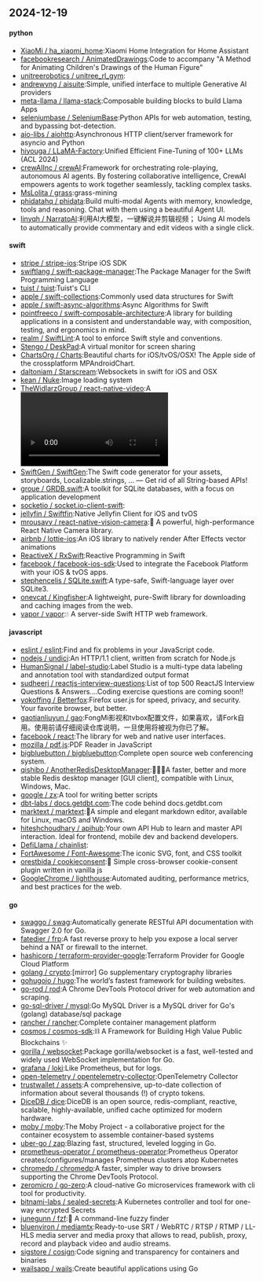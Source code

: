 ## 2024-12-19

#### python
* [XiaoMi / ha_xiaomi_home](https://github.com/XiaoMi/ha_xiaomi_home):Xiaomi Home Integration for Home Assistant
* [facebookresearch / AnimatedDrawings](https://github.com/facebookresearch/AnimatedDrawings):Code to accompany "A Method for Animating Children's Drawings of the Human Figure"
* [unitreerobotics / unitree_rl_gym](https://github.com/unitreerobotics/unitree_rl_gym):
* [andrewyng / aisuite](https://github.com/andrewyng/aisuite):Simple, unified interface to multiple Generative AI providers
* [meta-llama / llama-stack](https://github.com/meta-llama/llama-stack):Composable building blocks to build Llama Apps
* [seleniumbase / SeleniumBase](https://github.com/seleniumbase/SeleniumBase):Python APIs for web automation, testing, and bypassing bot-detection.
* [aio-libs / aiohttp](https://github.com/aio-libs/aiohttp):Asynchronous HTTP client/server framework for asyncio and Python
* [hiyouga / LLaMA-Factory](https://github.com/hiyouga/LLaMA-Factory):Unified Efficient Fine-Tuning of 100+ LLMs (ACL 2024)
* [crewAIInc / crewAI](https://github.com/crewAIInc/crewAI):Framework for orchestrating role-playing, autonomous AI agents. By fostering collaborative intelligence, CrewAI empowers agents to work together seamlessly, tackling complex tasks.
* [MsLolita / grass](https://github.com/MsLolita/grass):grass-mining
* [phidatahq / phidata](https://github.com/phidatahq/phidata):Build multi-modal Agents with memory, knowledge, tools and reasoning. Chat with them using a beautiful Agent UI.
* [linyqh / NarratoAI](https://github.com/linyqh/NarratoAI):利用AI大模型，一键解说并剪辑视频； Using AI models to automatically provide commentary and edit videos with a single click.

#### swift
* [stripe / stripe-ios](https://github.com/stripe/stripe-ios):Stripe iOS SDK
* [swiftlang / swift-package-manager](https://github.com/swiftlang/swift-package-manager):The Package Manager for the Swift Programming Language
* [tuist / tuist](https://github.com/tuist/tuist):Tuist's CLI
* [apple / swift-collections](https://github.com/apple/swift-collections):Commonly used data structures for Swift
* [apple / swift-async-algorithms](https://github.com/apple/swift-async-algorithms):Async Algorithms for Swift
* [pointfreeco / swift-composable-architecture](https://github.com/pointfreeco/swift-composable-architecture):A library for building applications in a consistent and understandable way, with composition, testing, and ergonomics in mind.
* [realm / SwiftLint](https://github.com/realm/SwiftLint):A tool to enforce Swift style and conventions.
* [Stengo / DeskPad](https://github.com/Stengo/DeskPad):A virtual monitor for screen sharing
* [ChartsOrg / Charts](https://github.com/ChartsOrg/Charts):Beautiful charts for iOS/tvOS/OSX! The Apple side of the crossplatform MPAndroidChart.
* [daltoniam / Starscream](https://github.com/daltoniam/Starscream):Websockets in swift for iOS and OSX
* [kean / Nuke](https://github.com/kean/Nuke):Image loading system
* [TheWidlarzGroup / react-native-video](https://github.com/TheWidlarzGroup/react-native-video):A <Video /> component for react-native
* [SwiftGen / SwiftGen](https://github.com/SwiftGen/SwiftGen):The Swift code generator for your assets, storyboards, Localizable.strings, … — Get rid of all String-based APIs!
* [groue / GRDB.swift](https://github.com/groue/GRDB.swift):A toolkit for SQLite databases, with a focus on application development
* [socketio / socket.io-client-swift](https://github.com/socketio/socket.io-client-swift):
* [jellyfin / Swiftfin](https://github.com/jellyfin/Swiftfin):Native Jellyfin Client for iOS and tvOS
* [mrousavy / react-native-vision-camera](https://github.com/mrousavy/react-native-vision-camera):📸 A powerful, high-performance React Native Camera library.
* [airbnb / lottie-ios](https://github.com/airbnb/lottie-ios):An iOS library to natively render After Effects vector animations
* [ReactiveX / RxSwift](https://github.com/ReactiveX/RxSwift):Reactive Programming in Swift
* [facebook / facebook-ios-sdk](https://github.com/facebook/facebook-ios-sdk):Used to integrate the Facebook Platform with your iOS & tvOS apps.
* [stephencelis / SQLite.swift](https://github.com/stephencelis/SQLite.swift):A type-safe, Swift-language layer over SQLite3.
* [onevcat / Kingfisher](https://github.com/onevcat/Kingfisher):A lightweight, pure-Swift library for downloading and caching images from the web.
* [vapor / vapor](https://github.com/vapor/vapor):💧 A server-side Swift HTTP web framework.

#### javascript
* [eslint / eslint](https://github.com/eslint/eslint):Find and fix problems in your JavaScript code.
* [nodejs / undici](https://github.com/nodejs/undici):An HTTP/1.1 client, written from scratch for Node.js
* [HumanSignal / label-studio](https://github.com/HumanSignal/label-studio):Label Studio is a multi-type data labeling and annotation tool with standardized output format
* [sudheerj / reactjs-interview-questions](https://github.com/sudheerj/reactjs-interview-questions):List of top 500 ReactJS Interview Questions & Answers....Coding exercise questions are coming soon!!
* [yokoffing / Betterfox](https://github.com/yokoffing/Betterfox):Firefox user.js for speed, privacy, and security. Your favorite browser, but better.
* [gaotianliuyun / gao](https://github.com/gaotianliuyun/gao):FongMi影视和tvbox配置文件，如果喜欢，请Fork自用。使用前请仔细阅读仓库说明，一旦使用将被视为你已了解。
* [facebook / react](https://github.com/facebook/react):The library for web and native user interfaces.
* [mozilla / pdf.js](https://github.com/mozilla/pdf.js):PDF Reader in JavaScript
* [bigbluebutton / bigbluebutton](https://github.com/bigbluebutton/bigbluebutton):Complete open source web conferencing system.
* [qishibo / AnotherRedisDesktopManager](https://github.com/qishibo/AnotherRedisDesktopManager):🚀🚀🚀A faster, better and more stable Redis desktop manager [GUI client], compatible with Linux, Windows, Mac.
* [google / zx](https://github.com/google/zx):A tool for writing better scripts
* [dbt-labs / docs.getdbt.com](https://github.com/dbt-labs/docs.getdbt.com):The code behind docs.getdbt.com
* [marktext / marktext](https://github.com/marktext/marktext):📝A simple and elegant markdown editor, available for Linux, macOS and Windows.
* [hiteshchoudhary / apihub](https://github.com/hiteshchoudhary/apihub):Your own API Hub to learn and master API interaction. Ideal for frontend, mobile dev and backend developers.
* [DefiLlama / chainlist](https://github.com/DefiLlama/chainlist):
* [FortAwesome / Font-Awesome](https://github.com/FortAwesome/Font-Awesome):The iconic SVG, font, and CSS toolkit
* [orestbida / cookieconsent](https://github.com/orestbida/cookieconsent):🍪 Simple cross-browser cookie-consent plugin written in vanilla js
* [GoogleChrome / lighthouse](https://github.com/GoogleChrome/lighthouse):Automated auditing, performance metrics, and best practices for the web.

#### go
* [swaggo / swag](https://github.com/swaggo/swag):Automatically generate RESTful API documentation with Swagger 2.0 for Go.
* [fatedier / frp](https://github.com/fatedier/frp):A fast reverse proxy to help you expose a local server behind a NAT or firewall to the internet.
* [hashicorp / terraform-provider-google](https://github.com/hashicorp/terraform-provider-google):Terraform Provider for Google Cloud Platform
* [golang / crypto](https://github.com/golang/crypto):[mirror] Go supplementary cryptography libraries
* [gohugoio / hugo](https://github.com/gohugoio/hugo):The world’s fastest framework for building websites.
* [go-rod / rod](https://github.com/go-rod/rod):A Chrome DevTools Protocol driver for web automation and scraping.
* [go-sql-driver / mysql](https://github.com/go-sql-driver/mysql):Go MySQL Driver is a MySQL driver for Go's (golang) database/sql package
* [rancher / rancher](https://github.com/rancher/rancher):Complete container management platform
* [cosmos / cosmos-sdk](https://github.com/cosmos/cosmos-sdk):⛓️ A Framework for Building High Value Public Blockchains ✨
* [gorilla / websocket](https://github.com/gorilla/websocket):Package gorilla/websocket is a fast, well-tested and widely used WebSocket implementation for Go.
* [grafana / loki](https://github.com/grafana/loki):Like Prometheus, but for logs.
* [open-telemetry / opentelemetry-collector](https://github.com/open-telemetry/opentelemetry-collector):OpenTelemetry Collector
* [trustwallet / assets](https://github.com/trustwallet/assets):A comprehensive, up-to-date collection of information about several thousands (!) of crypto tokens.
* [DiceDB / dice](https://github.com/DiceDB/dice):DiceDB is an open source, redis-compliant, reactive, scalable, highly-available, unified cache optimized for modern hardware.
* [moby / moby](https://github.com/moby/moby):The Moby Project - a collaborative project for the container ecosystem to assemble container-based systems
* [uber-go / zap](https://github.com/uber-go/zap):Blazing fast, structured, leveled logging in Go.
* [prometheus-operator / prometheus-operator](https://github.com/prometheus-operator/prometheus-operator):Prometheus Operator creates/configures/manages Prometheus clusters atop Kubernetes
* [chromedp / chromedp](https://github.com/chromedp/chromedp):A faster, simpler way to drive browsers supporting the Chrome DevTools Protocol.
* [zeromicro / go-zero](https://github.com/zeromicro/go-zero):A cloud-native Go microservices framework with cli tool for productivity.
* [bitnami-labs / sealed-secrets](https://github.com/bitnami-labs/sealed-secrets):A Kubernetes controller and tool for one-way encrypted Secrets
* [junegunn / fzf](https://github.com/junegunn/fzf):🌸 A command-line fuzzy finder
* [bluenviron / mediamtx](https://github.com/bluenviron/mediamtx):Ready-to-use SRT / WebRTC / RTSP / RTMP / LL-HLS media server and media proxy that allows to read, publish, proxy, record and playback video and audio streams.
* [sigstore / cosign](https://github.com/sigstore/cosign):Code signing and transparency for containers and binaries
* [wailsapp / wails](https://github.com/wailsapp/wails):Create beautiful applications using Go

